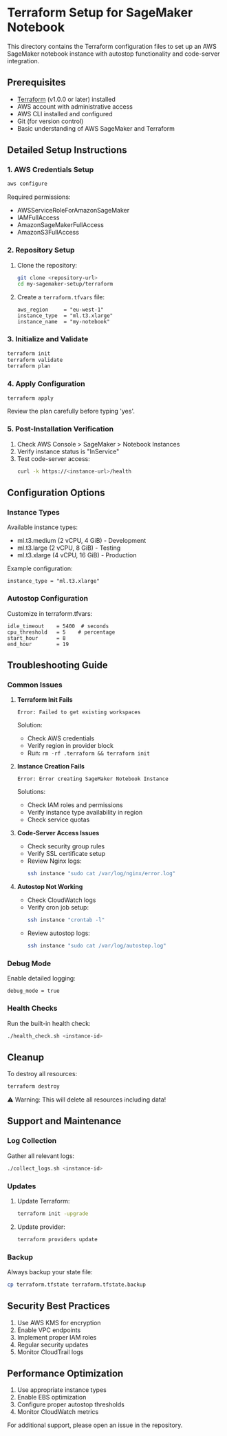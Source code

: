# Terraform Setup for SageMaker Notebook

This directory contains the Terraform configuration files to set up an AWS SageMaker
notebook instance with autostop functionality and code-server integration.

## Prerequisites

- [Terraform](https://www.terraform.io/downloads.html) (v1.0.0 or later) installed
- AWS account with administrative access
- AWS CLI installed and configured
- Git (for version control)
- Basic understanding of AWS SageMaker and Terraform

## Detailed Setup Instructions

### 1. AWS Credentials Setup

```bash
aws configure
```

Required permissions:
- AWSServiceRoleForAmazonSageMaker
- IAMFullAccess
- AmazonSageMakerFullAccess
- AmazonS3FullAccess

### 2. Repository Setup

1. Clone the repository:
   ```bash
   git clone <repository-url>
   cd my-sagemaker-setup/terraform
   ```

2. Create a `terraform.tfvars` file:
   ```hcl
   aws_region     = "eu-west-1"
   instance_type  = "ml.t3.xlarge"
   instance_name  = "my-notebook"
   ```

### 3. Initialize and Validate

```bash
terraform init
terraform validate
terraform plan
```

### 4. Apply Configuration

```bash
terraform apply
```

Review the plan carefully before typing 'yes'.

### 5. Post-Installation Verification

1. Check AWS Console > SageMaker > Notebook Instances
2. Verify instance status is "InService"
3. Test code-server access:
   ```bash
   curl -k https://<instance-url>/health
   ```

## Configuration Options

### Instance Types

Available instance types:
- ml.t3.medium (2 vCPU, 4 GiB) - Development
- ml.t3.large (2 vCPU, 8 GiB) - Testing
- ml.t3.xlarge (4 vCPU, 16 GiB) - Production

Example configuration:
```hcl
instance_type = "ml.t3.xlarge"
```

### Autostop Configuration

Customize in terraform.tfvars:
```hcl
idle_timeout    = 5400  # seconds
cpu_threshold   = 5    # percentage
start_hour      = 8
end_hour        = 19
```

## Troubleshooting Guide

### Common Issues

1. **Terraform Init Fails**
   ```
   Error: Failed to get existing workspaces
   ```
   Solution:
   - Check AWS credentials
   - Verify region in provider block
   - Run: `rm -rf .terraform && terraform init`

2. **Instance Creation Fails**
   ```
   Error: Error creating SageMaker Notebook Instance
   ```
   Solutions:
   - Check IAM roles and permissions
   - Verify instance type availability in region
   - Check service quotas

3. **Code-Server Access Issues**
   - Check security group rules
   - Verify SSL certificate setup
   - Review Nginx logs:
     ```bash
     ssh instance "sudo cat /var/log/nginx/error.log"
     ```

4. **Autostop Not Working**
   - Check CloudWatch logs
   - Verify cron job setup:
     ```bash
     ssh instance "crontab -l"
     ```
   - Review autostop logs:
     ```bash
     ssh instance "sudo cat /var/log/autostop.log"
     ```

### Debug Mode

Enable detailed logging:
```hcl
debug_mode = true
```

### Health Checks

Run the built-in health check:
```bash
./health_check.sh <instance-id>
```

## Cleanup

To destroy all resources:
```bash
terraform destroy
```

⚠️ Warning: This will delete all resources including data!

## Support and Maintenance

### Log Collection

Gather all relevant logs:
```bash
./collect_logs.sh <instance-id>
```

### Updates

1. Update Terraform:
   ```bash
   terraform init -upgrade
   ```

2. Update provider:
   ```bash
   terraform providers update
   ```

### Backup

Always backup your state file:
```bash
cp terraform.tfstate terraform.tfstate.backup
```

## Security Best Practices

1. Use AWS KMS for encryption
2. Enable VPC endpoints
3. Implement proper IAM roles
4. Regular security updates
5. Monitor CloudTrail logs

## Performance Optimization

1. Use appropriate instance types
2. Enable EBS optimization
3. Configure proper autostop thresholds
4. Monitor CloudWatch metrics

For additional support, please open an issue in the repository.
